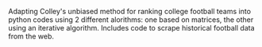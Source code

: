 Adapting Colley's unbiased method for ranking college football teams into python codes using 2 different alorithms: one based on matrices, the other using an iterative algorithm. Includes code to scrape historical football data from the web.
